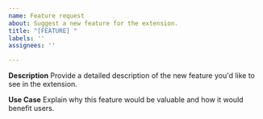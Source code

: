 ```yaml
---
name: Feature request
about: Suggest a new feature for the extension.
title: "[FEATURE] "
labels: ''
assignees: ''

---
```


**Description**
Provide a detailed description of the new feature you'd like to see in the extension.


**Use Case**
Explain why this feature would be valuable and how it would benefit users.
